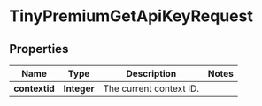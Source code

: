 

# TinyPremiumGetApiKeyRequest


## Properties

| Name | Type | Description | Notes |
|------------ | ------------- | ------------- | -------------|
|**contextid** | **Integer** | The current context ID. |  |



